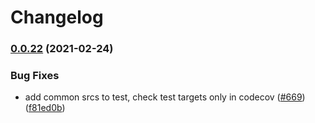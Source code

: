 # Changelog

### [0.0.22](https://www.github.com/googleapis/gapic-generator-java/compare/v0.0.21...v0.0.22) (2021-02-24)


### Bug Fixes

* add common srcs to test, check test targets only in codecov ([#669](https://www.github.com/googleapis/gapic-generator-java/issues/669)) ([f81ed0b](https://www.github.com/googleapis/gapic-generator-java/commit/f81ed0bdede477c51cd6755b5050933319a442c9))
